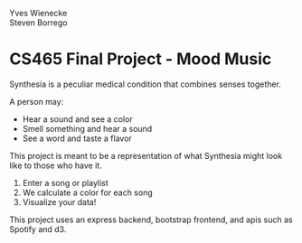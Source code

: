 Yves Wienecke<Br/>
Steven Borrego

# CS465 Final Project - Mood Music

Synthesia is a peculiar medical condition that combines senses together.

A person may:
* Hear a sound and see a color
* Smell something and hear a sound
* See a word and taste a flavor

This project is meant to be a representation of what Synthesia might look like to those who have it.

1. Enter a song or playlist
2. We calculate a color for each song 
3. Visualize your data!

This project uses an express backend, bootstrap frontend, and apis such as Spotify and d3.
